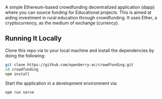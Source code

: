 A simple Ethereum-based crowdfunding decentralized application (dapp) where you can source funding for Educational projects. This is aimed at aiding investment in rural education through crowdfunding. It uses Ether, a cryptocurrency, as the medium of exchange (currency).

## Running It Locally

Clone this repo via to your local machine and install the dependencies by doing the following:

```bash
git clone https://github.com/openberry-ac/crowdfunding.git
cd crowdfunding
npm install
```

Start the application in a development environment via:

```bash
npm run serve
```
